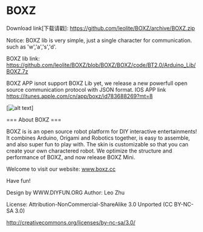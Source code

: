 BOXZ
====
Download link[下载请戳]: https://github.com/leolite/BOXZ/archive/BOXZ.zip


Notice:
BOXZ lib is very simple, just a single character for communication. such as 'w','a','s','d'.

BOXZ lib link: https://github.com/leolite/BOXZ/blob/BOXZ/BOXZ/code/BT2.0/Arduino_Lib/BOXZ.7z

BOXZ APP isnot support BOXZ Lib yet, we release a new powerfull open source communication protocol with JSON format.
IOS APP link
https://itunes.apple.com/cn/app/boxz/id783688269?mt=8


[![alt text](images/BOXZ_GettingStarted.png "GettingStarted")]


=== About BOXZ ===

BOXZ is is an open source robot platform for DIY interactive entertainments! It combines Arduino, Origami and Robotics together, is easy to assemble, and also super fun to play with. The skin is customizable so that you can create your own charactered robot. 
We optimize the structure and performance of BOXZ, and now release BOXZ Mini.

Welcome to visit our website: www.boxz.cc


Have fun!

Design by WWW.DIYFUN.ORG
Author: Leo Zhu 


License: Attribution-NonCommercial-ShareAlike 3.0 Unported (CC BY-NC-SA 3.0) 

http://creativecommons.org/licenses/by-nc-sa/3.0/ 
